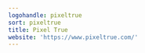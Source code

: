 ```yaml
---
logohandle: pixeltrue
sort: pixeltrue
title: Pixel True
website: 'https://www.pixeltrue.com/'
---
```

